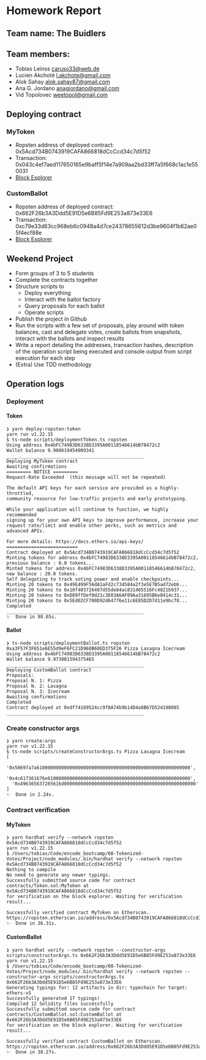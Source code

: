 # Homework Report

## Team name: The Buidlers

## Team members:

- Tobias Leinss <caruso33@web.de>
- Lucien Akchoté <l.akchote@gmail.com>
- Alok Sahay <alok.sahay87@gmail.com>
- Ana G. Jordano <anagjordano@gmail.com>
- Vid Topolovec <weetopol@gmail.com>

## Deploying contract

### MyToken

- Ropsten address of deployed contract: 0x5Acd734B0743919CAFA866818dCcCcd34c7d5f52
- Transaction: 0x043c4ef7aed117650165e9baff5f14e7a909aa2bd33ff7a5f668c1ac1e550031
- [Block Explorer](https://ropsten.etherscan.io/address/0x5Acd734B0743919CAFA866818dCcCcd34c7d5f52)

### CustomBallot

- Ropsten address of deployed contract: 0x662F26b3A3Ddd5E91D5e6B85Fd9E253a873e33E6
- Transaction: 0xc79e33d63cc968eb6c0948a4d7ce24378655612d3be9604f1b62ae05f4ecf88e
- [Block Explorer](https://ropsten.etherscan.io/address/0x662F26b3A3Ddd5E91D5e6B85Fd9E253a873e33E6)

## Weekend Project

- Form groups of 3 to 5 students
- Complete the contracts together
- Structure scripts to
  - Deploy everything
  - Interact with the ballot factory
  - Query proposals for each ballot
  - Operate scripts
- Publish the project in Github
- Run the scripts with a few set of proposals, play around with token balances, cast and delegate votes, create ballots from snapshots, interact with the ballots and inspect results
- Write a report detailing the addresses, transaction hashes, description of the operation script being executed and console output from script execution for each step
- (Extra) Use TDD methodology

## Operation logs

### Deployment

#### Token

```shell
❯ yarn deploy:ropsten:token
yarn run v1.22.15
$ ts-node scripts/deploymentToken.ts ropsten
Using address 0x4bFC74983D6338D3395A00118546614bB78472c2
Wallet balance 9.980619454909341
__________________________________________________
Deploying MyToken contract
Awaiting confirmations
========= NOTICE =========
Request-Rate Exceeded  (this message will not be repeated)

The default API keys for each service are provided as a highly-throttled,
community resource for low-traffic projects and early prototyping.

While your application will continue to function, we highly recommended
signing up for your own API keys to improve performance, increase your
request rate/limit and enable other perks, such as metrics and advanced APIs.

For more details: https://docs.ethers.io/api-keys/
==========================
Contract deployed at 0x5Acd734B0743919CAFA866818dCcCcd34c7d5f52
Minting tokens for address 0x4bFC74983D6338D3395A00118546614bB78472c2, previous balance : 0.0 tokens...
Minted tokens for address 0x4bFC74983D6338D3395A00118546614bB78472c2, new balance : 20.0 tokens.
Self delegating to track voting power and enable checkpoints...
Minting 20 tokens to 0x49E499F56dA1aFd2c734584a2f3e5E7B5ad72ebb...
Minting 20 tokens to 0x10f403726407d55de84ac831405516Fc4821b937...
Minting 20 tokens to 0xD89ffDef0d21c3E03A6AF09Aa31695B6e0414c31...
Minting 20 tokens to 0x5Ed02CF700D92d64776e11c6E85D2D7d11e9bcf8...
Completed
__________________________________________________
✨  Done in 98.65s.
```

#### Ballot

```shell
❯ ts-node scripts/deploymentBallot.ts ropsten 0xa3F57F3F651e6E55d9eF6FC21D960B60ED375F26 Pizza Lasagna Icecream
Using address 0x4bFC74983D6338D3395A00118546614bB78472c2
Wallet balance 9.973081594375465
__________________________________________________
Deploying CustomBallot contract
Proposals:
Proposal N. 1: Pizza
Proposal N. 2: Lasagna
Proposal N. 3: Icecream
Awaiting confirmations
Completed
Contract deployed at 0xdf74169524cc9f8A74b9b14D4a8B67D524190085
__________________________________________________
```

### Create constructor args

```shell
❯ yarn create:args
yarn run v1.22.15
$ ts-node scripts/createConstructorArgs.ts Pizza Lasagna Icecream
[
  '0x50697a7a61000000000000000000000000000000000000000000000000000000',
  '0x4c617361676e6100000000000000000000000000000000000000000000000000',
  '0x496365637265616d000000000000000000000000000000000000000000000000'
]
✨  Done in 2.24s.
```

### Contract verification

#### MyToken

```shell
❯ yarn hardhat verify --network ropsten 0x5Acd734B0743919CAFA866818dCcCcd34c7d5f52
yarn run v1.22.15
$ /Users/tobias/Code/encode_bootcamp/08-Tokenized-Votes/Project/node_modules/.bin/hardhat verify --network ropsten 0x5Acd734B0743919CAFA866818dCcCcd34c7d5f52
Nothing to compile
No need to generate any newer typings.
Successfully submitted source code for contract
contracts/Token.sol:MyToken at 0x5Acd734B0743919CAFA866818dCcCcd34c7d5f52
for verification on the block explorer. Waiting for verification result...

Successfully verified contract MyToken on Etherscan.
https://ropsten.etherscan.io/address/0x5Acd734B0743919CAFA866818dCcCcd34c7d5f52#code
✨  Done in 36.31s.
```

#### CustomBallot

```shell
❯ yarn hardhat verify --network ropsten --constructor-args scripts/constructorArgs.ts 0x662F26b3A3Ddd5E91D5e6B85Fd9E253a873e33E6
yarn run v1.22.15
$ /Users/tobias/Code/encode_bootcamp/08-Tokenized-Votes/Project/node_modules/.bin/hardhat verify --network ropsten --constructor-args scripts/constructorArgs.ts 0x662F26b3A3Ddd5E91D5e6B85Fd9E253a873e33E6
Generating typings for: 12 artifacts in dir: typechain for target: ethers-v5
Successfully generated 17 typings!
Compiled 12 Solidity files successfully
Successfully submitted source code for contract
contracts/CustomBallot.sol:CustomBallot at 0x662F26b3A3Ddd5E91D5e6B85Fd9E253a873e33E6
for verification on the block explorer. Waiting for verification result...

Successfully verified contract CustomBallot on Etherscan.
https://ropsten.etherscan.io/address/0x662F26b3A3Ddd5E91D5e6B85Fd9E253a873e33E6#code
✨  Done in 38.27s.
```
